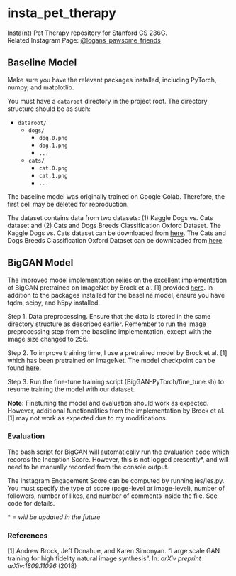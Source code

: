 # insta_pet_therapy

Insta(nt) Pet Therapy repository for Stanford CS 236G. <br>
Related Instagram Page: [@logans_pawsome_friends](https://www.instagram.com/logans_pawsome_friends/)

## Baseline Model

Make sure you have the relevant packages installed, including PyTorch, numpy, and matplotlib.

You must have a `dataroot` directory in the project root. The directory structure should be as such:

- `dataroot/`
  - `dogs/`
    - `dog.0.png`
    - `dog.1.png`
    - `...`
  - `cats/`
    - `cat.0.png`
    - `cat.1.png`
    - `...`

The baseline model was originally trained on Google Colab. Therefore, the first cell may be deleted for reproduction.

The dataset contains data from two datasets: (1) Kaggle Dogs vs. Cats dataset and (2) Cats and Dogs Breeds Classification Oxford Dataset. The Kaggle Dogs vs. Cats dataset can be downloaded from [here](https://www.kaggle.com/c/dogs-vs-cats/data). The Cats and Dogs Breeds Classification Oxford Dataset
can be downloaded from [here](https://www.kaggle.com/zippyz/cats-and-dogs-breeds-classification-oxford-dataset).

## BigGAN Model

The improved model implementation relies on the excellent implementation of BigGAN pretrained on ImageNet by Brock et al. \[1\] provided [here](https://github.com/ajbrock/BigGAN-PyTorch). In addition to the packages installed for the baseline model, ensure you have tqdm, scipy, and h5py installed.

Step 1. Data preprocessing. Ensure that the data is stored in the same directory structure as described earlier. Remember to run the image preprocessing step from the baseline implementation, except with the image size changed to 256.

Step 2. To improve training time, I use a pretrained model by Brock et al. \[1\] which has been pretrained on ImageNet. The model checkpoint can be found [here](https://drive.google.com/open?id=1nAle7FCVFZdix2--ks0r5JBkFnKw8ctW).

Step 3. Run the fine-tune training script (BigGAN-PyTorch/fine_tune.sh) to resume training the model with our dataset.

**Note:** Finetuning the model and evaluation should work as expected. However, additional functionalities from the implementation by Brock et al. \[1\] may not work as expected due to my modifications. 

### Evaluation

The bash script for BigGAN will automatically run the evaluation code which records the Inception Score. However, this is not logged presently\*, and will need to be manually recorded from the console output. 

The Instagram Engagement Score can be computed by running ies/ies.py. You must specify the type of score (page-level or image-level), number of followers, number of likes, and number of comments inside the file. See code for details.

\* = _will be updated in the future_

### References 

\[1\] Andrew Brock, Jeff Donahue, and Karen Simonyan. “Large scale GAN training for high fidelity natural image synthesis”. In: _arXiv preprint arXiv:1809.11096_ (2018)
